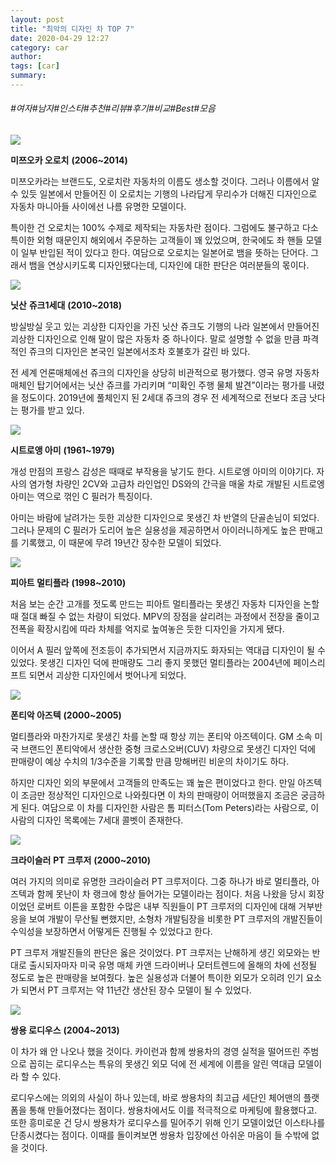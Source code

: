 ```yaml
---
layout: post
title: "최악의 디자인 차 TOP 7"
date: 2020-04-29 12:27
category: car
author: 
tags: [car]
summary: 
---
```


###### #여자#남자#인스타#추천#리뷰#후기#비교#Best#모음


![](https://post-phinf.pstatic.net/MjAyMDA0MjRfMjUy/MDAxNTg3NzI4NTQzMDYy.pCmYee28INGCyCltBbufIX6Z9-sdxf-JMHsl_cd_8C0g.RAub3fMwQQdcwA00EQUu_zf257KKPrplNDQuP_lnXMAg.JPEG/74wrqd787gl41.jpg?type=w1200)

**미쯔오카 오로치** **(2006~2014)**  
  
미쯔오카라는 브랜드도, 오로치란 자동차의 이름도 생소할 것이다. 그러나 이름에서 알 수 있듯 일본에서 만들어진 이 오로치는 기행의 나라답게 무리수가 더해진 디자인으로 자동차 마니아들 사이에선 나름 유명한 모델이다.  
  
특이한 건 오로치는 100% 수제로 제작되는 자동차란 점이다. 그럼에도 불구하고 다소 특이한 외형 때문인지 해외에서 주문하는 고객들이 꽤 있었으며, 한국에도 좌 핸들 모델이 일부 반입된 적이 있다고 한다. 여담으로 오로치는 일본어로 뱀을 뜻하는 단어다. 그래서 뱀을 연상시키도록 디자인됐다는데, 디자인에 대한 판단은 여러분들의 몫이다.  

![](https://post-phinf.pstatic.net/MjAyMDA0MjRfMjg2/MDAxNTg3NzI4NTcyNjMz.VhV_84SYq-9ZJu5YVBSke1UwqRb-Raut3n4dou0Q3hcg.EsJOjogQtxUrqBXVB4u-M8qmm3CH1bO1KXmbQ-TaAOAg.JPEG/NissanAdobe3DJukeExperience.jpg?type=w1200)

**닛산** **쥬크****1****세대**  **(2010~2018)**  
  
방실방실 웃고 있는 괴상한 디자인을 가진 닛산 쥬크도 기행의 나라 일본에서 만들어진 괴상한 디자인으로 인해 말이 많은 자동차 중 하나이다. 말로 설명할 수 없을 만큼 파격적인 쥬크의 디자인은 본국인 일본에서조차 호불호가 갈린 바 있다.  
  
전 세계 언론매체에선 쥬크의 디자인을 상당히 비관적으로 평가했다. 영국 유명 자동차 매체인 탑기어에서는 닛산 쥬크를 가리키며 “미확인 주행 물체 발견”이라는 평가를 내렸을 정도이다. 2019년에 풀체인지 된 2세대 쥬크의 경우 전 세계적으로 전보다 조금 낫다는 평가를 받고 있다.  

![](https://post-phinf.pstatic.net/MjAyMDA0MjRfMzAg/MDAxNTg3NzI4NTcyNjQx.yg4IKzGci5Dyq6xeEiPTML96XBXGzDfbnmtCE2jNp7kg.vTYRO1V4tepJdn6tJ-wQ5St_T__6TpJR7vTiVChfmgsg.JPEG/autowp.ru_citroen_ami6_10.jpg?type=w1200)

**시트로앵 아미** **(1961~1979)**  
  
개성 만점의 프랑스 감성은 때때로 부작용을 낳기도 한다. 시트로엥 아미의 이야기다. 자사의 염가형 차량인 2CV와 고급차 라인업인 DS와의 간극을 매울 차로 개발된 시트로엥 아미는 역으로 꺾인 C 필러가 특징이다.  
  
아미는 바람에 날려가는 듯한 괴상한 디자인으로 못생긴 차 반열의 단골손님이 되었다. 그러나 문제의 C 필러가 도리어 높은 실용성을 제공하면서 아이러니하게도 높은 판매고를 기록했고, 이 때문에 무려 19년간 장수한 모델이 되었다.  

![](https://post-phinf.pstatic.net/MjAyMDA0MjRfMjAy/MDAxNTg3NzI4NTcyNjEx.52GXRLyjaTaraG-IzYHtIcaQzqEk3i7vlCeXIHTJTBog.jsgNHsO03FieX8RNaWYdfYYI_jvNyo9fVh7xLWuL9log.JPEG/Fiat-Multipla-2002-1600-01.jpg?type=w1200)

**피아트 멀티플라** **(1998~2010)**  
  
처음 보는 순간 고개를 젓도록 만드는 피아트 멀티플라는 못생긴 자동차 디자인을 논할 때 절대 빠질 수 없는 차량이 되었다. MPV의 장점을 살리려는 과정에서 전장을 줄이고 전폭을 확장시킴에 따라 차체를 억지로 높여놓은 듯한 디자인을 가지게 됐다.  
  
이어서 A 필러 앞쪽에 전조등이 추가되면서 지금까지도 화자되는 역대급 디자인이 될 수 있었다.  못생긴 디자인 덕에 판매량도 그리 좋지 못했던 멀티플라는 2004년에 페이스리프트 되면서 괴상한 디자인에서 벗어나게 되었다.  

![](https://post-phinf.pstatic.net/MjAyMDA0MjRfNDIg/MDAxNTg3NzI4NTcyNTcw.sLKWMOHpIiIj1tiIioFakumoapDQIVuKTMqayfEECUcg.uPvh3_WFQw0Gp1YguvX7Ukh67oprJi33qXOTgzvdof4g.JPEG/2002_Pontiac_Aztek_-_1.jpg?type=w1200)

**폰티악 아즈텍** **(2000~2005)**  
  
멀티플라와 마찬가지로 못생긴 차를 논할 때 항상 끼는 폰티악 아즈텍이다. GM 소속 미국 브랜드인 폰티악에서 생산한 중형 크로스오버(CUV) 차량으로 못생긴 디자인 덕에 판매량이 예상 수치의 1/3수준을 기록할 만큼 망해버린 비운의 차이기도 하다.  
  
하지만 디자인 외의 부문에서 고객들의 만족도는 꽤 높은 편이었다고 한다. 만일 아즈텍이 조금만 정상적인 디자인으로 나와줬다면 이 차의 판매량이 어떠했을지 조금은 궁금하게 된다. 여담으로 이 차를 디자인한 사람은 톰 피터스(Tom Peters)라는 사람으로, 이 사람의 디자인 목록에는 7세대 콜벳이 존재한다.  
  

![](https://post-phinf.pstatic.net/MjAyMDA0MjRfMjU4/MDAxNTg3NzI4NTcyNjI0.Uu2yHJuTYrVEI7LhCy5U60ulbFGD3Y01GgcDm_FbSM4g.DtR6rOTBV2k9MVCjV-HE2RDPSu9teJeBfgCp9Au1eHsg.JPEG/Chrysler_PT_Cruiser_2429cc_registered_March_2006.jpg?type=w1200)

**크라이슬러** **PT** **크루저** **(2000~2010)**  
  
여러 가지의 의미로 유명한 크라이슬러 PT 크루저이다. 그중 하나가 바로 멀티플라, 아즈텍과 함께 못난이 차 랭크에 항상 들어가는 모델이라는 점이다.  처음 나왔을 당시 회장이었던 로버트 이튼을 포함한 수많은 내부 직원들이 PT 크루저의 디자인에 대해 거부반응을 보여 개발이 무산될 뻔했지만, 소형차 개발팀장을 비롯한  PT 크루저의  개발진들이 수익성을 보장하면서 어떻게든 진행될 수 있었다고 한다.  
  
PT 크루저 개발진들의 판단은 옳은 것이었다. PT 크루저는 난해하게 생긴 외모와는 반대로 출시되자마자 미국 유명 매체 카앤 드라이버나 모터트렌드에 올해의 차에 선정될 정도로 높은 판매량을 보여줬다. 높은 실용성과 더불어 특이한 외모가 오히려 인기 요소가 되면서 PT 크루저는 약 11년간 생산된 장수 모델이 될 수 있었다.  

![](https://post-phinf.pstatic.net/MjAyMDA0MjRfMjYx/MDAxNTg3NzI4NzIzMDUw.oUB10RX6Qey4SxrlNtqxn0HLjtjhyUEMcrYPNETZ-0Ig.R-7iM-hFMILWAvceOTbKYG8XWA_dfBT_LlXAfXt3egYg.JPEG/ssangyong-rodius-i-restyling-2007-2013-minivan-exterior-3.jpg?type=w1200)

**쌍용 로디우스** **(2004~2013)**  
  
이 차가 왜 안 나오나 했을 것이다. 카이런과 함께 쌍용차의 경영 실적을 떨어뜨린 주범으로 꼽히는 로디우스는 특유의 못생긴 외모 덕에 전 세계에 이름을 알린 역대급 모델이라 할 수 있다.  
  
로디우스에는 의외의 사실이 하나 있는데, 바로 쌍용차의 최고급 세단인  체어맨의 플랫폼을 통해 만들어졌다는 점이다. 쌍용차에서도 이를 적극적으로 마케팅에 활용했다고. 또한 흥미로운 건 당시 쌍용차가 로디우스를 밀어주기 위해 인기 모델이었던 이스타나를 단종시켰다는 점이다. 이때를 돌이켜보면 쌍용차 입장에선 아쉬운 마음이 들 수밖에 없을 것이다.